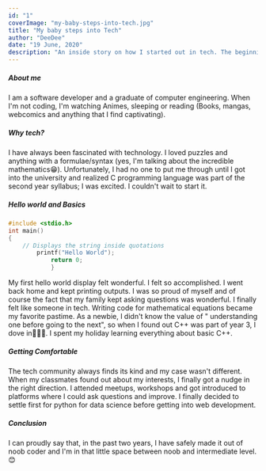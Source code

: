 ```yaml
---
id: "1"
coverImage: "my-baby-steps-into-tech.jpg"
title: "My baby steps into Tech"
author: "DeeDee"
date: "19 June, 2020"
description: "An inside story on how I started out in tech. The beginning of my journey as a developer"
---
```


##### About me

I am a software developer and a graduate of computer engineering. When I'm not coding, I'm watching Animes, sleeping or reading (Books, mangas, webcomics and anything that I find captivating).

##### Why tech?

I have always been fascinated with technology. I loved puzzles and anything with a formulae/syntax (yes, I'm talking about the incredible mathematics😁). Unfortunately, I had no one to put me through until I got into the university and realized C programming language was part of the second year syllabus; I was excited. I couldn't wait to start it.

##### Hello world and Basics

```c++
#include <stdio.h>
int main()
{
    // Displays the string inside quotations
        printf("Hello World");
            return 0;
            }
```

My first hello world display felt wonderful. I felt so accomplished. I went back home and kept printing outputs. I was so proud of myself and of course the fact that my family kept asking questions was wonderful. I finally felt like someone in tech. Writing code for mathematical equations became my favorite pastime. As a newbie, I didn't know the value of " understanding one before going to the next", so when I found out C++ was part of year 3, I dove in🤦🏽‍♀️. I spent my holiday learning everything about basic C++.

##### Getting Comfortable

The tech community always finds its kind and my case wasn't different. When my classmates found out about my interests, I finally got a nudge in the right direction. I attended meetups, workshops and got introduced to platforms where I could ask questions and improve. I finally decided to settle first for python for data science before getting into web development.

##### Conclusion

I can proudly say that, in the past two years, I have safely made it out of noob coder and I'm in that little space between noob and intermediate level.😊
